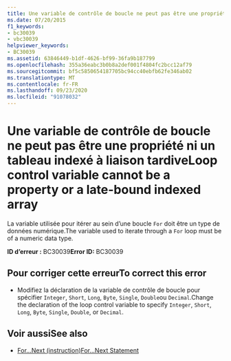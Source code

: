 ```yaml
---
title: Une variable de contrôle de boucle ne peut pas être une propriété ni un tableau indexé à liaison tardive
ms.date: 07/20/2015
f1_keywords:
- bc30039
- vbc30039
helpviewer_keywords:
- BC30039
ms.assetid: 63846449-b1df-4626-bf99-36fa9b187799
ms.openlocfilehash: 355a36eabc3b0b8a2def001f4804fc2bcc12af79
ms.sourcegitcommit: bf5c5850654187705bc94cc40ebfb62fe346ab02
ms.translationtype: MT
ms.contentlocale: fr-FR
ms.lasthandoff: 09/23/2020
ms.locfileid: "91078032"
---
```

# <a name="loop-control-variable-cannot-be-a-property-or-a-late-bound-indexed-array"></a><span data-ttu-id="bc42b-102">Une variable de contrôle de boucle ne peut pas être une propriété ni un tableau indexé à liaison tardive</span><span class="sxs-lookup"><span data-stu-id="bc42b-102">Loop control variable cannot be a property or a late-bound indexed array</span></span>

<span data-ttu-id="bc42b-103">La variable utilisée pour itérer au sein d’une boucle `For` doit être un type de données numérique.</span><span class="sxs-lookup"><span data-stu-id="bc42b-103">The variable used to iterate through a `For` loop must be of a numeric data type.</span></span>  
  
 <span data-ttu-id="bc42b-104">**ID d’erreur :** BC30039</span><span class="sxs-lookup"><span data-stu-id="bc42b-104">**Error ID:** BC30039</span></span>  
  
## <a name="to-correct-this-error"></a><span data-ttu-id="bc42b-105">Pour corriger cette erreur</span><span class="sxs-lookup"><span data-stu-id="bc42b-105">To correct this error</span></span>  
  
- <span data-ttu-id="bc42b-106">Modifiez la déclaration de la variable de contrôle de boucle pour spécifier `Integer`, `Short`, `Long`, `Byte`, `Single`, `Double`ou `Decimal`.</span><span class="sxs-lookup"><span data-stu-id="bc42b-106">Change the declaration of the loop control variable to specify `Integer`, `Short`, `Long`, `Byte`, `Single`, `Double`, or `Decimal`.</span></span>  
  
## <a name="see-also"></a><span data-ttu-id="bc42b-107">Voir aussi</span><span class="sxs-lookup"><span data-stu-id="bc42b-107">See also</span></span>

- [<span data-ttu-id="bc42b-108">For...Next (instruction)</span><span class="sxs-lookup"><span data-stu-id="bc42b-108">For...Next Statement</span></span>](../language-reference/statements/for-next-statement.md)
